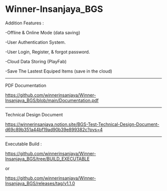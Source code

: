 # Winner-Insanjaya_BGS


Addition Features :

-Offline & Online Mode (data saving)

-User Authentication System.

-User Login, Register, & forgot password.

-Cloud Data Storing (PlayFab)

-Save The Lastest Equiped Items (save in the cloud)


-----------------------------------------
PDF Documentation

https://github.com/winnerinsanjaya/Winner-Insanjaya_BGS/blob/main/Documentation.pdf

-----------------------------------------
Technical Design Document

https://winnerinsanjaya.notion.site/BGS-Test-Technical-Design-Document-d69c89b351a44bf19ad90b39e899382c?pvs=4

-----------------------------------------
Executable Build :

https://github.com/winnerinsanjaya/Winner-Insanjaya_BGS/tree/BUILD_EXECUTABLE

or

https://github.com/winnerinsanjaya/Winner-Insanjaya_BGS/releases/tag/v1.1.0
